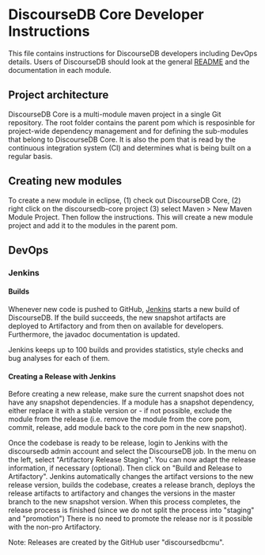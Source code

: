 # DiscourseDB Core Developer Instructions

This file contains instructions for DiscourseDB developers including DevOps details. Users of DiscourseDB should look at the general [README](https://github.com/DiscourseDB/discoursedb-core/blob/master/README.md) and the documentation in each module.

## Project architecture

DiscourseDB Core is a multi-module maven project in a single Git repository. The root folder contains the parent pom which is resposinble for project-wide dependency management and for defining the sub-modules that belong to DiscourseDB Core. It is also the pom that is read by the continuous integration system (CI) and determines what is being built on a regular basis.

## Creating new modules
To create a new module in eclipse, (1) check out DiscourseDB Core, (2) right click on the discoursedb-core project (3) select Maven > New Maven Module Project. Then follow the instructions. This will create a new module project and add it to the modules in the parent pom. 

## DevOps

### Jenkins

#### Builds
Whenever new code is pushed to GitHub, [Jenkins](http://moon.lti.cs.cmu.edu:8080/) starts a new build of DiscourseDB.
If the build succeeds, the new snapshot artifacts are deployed to Artifactory and from then on available for developers. Furthermore, the javadoc documentation is updated. 

Jenkins keeps up to 100 builds and provides statistics, style checks and bug analyses for each of them.

#### Creating a Release with Jenkins
Before creating a new release, make sure the current snapshot does not have any snapshot dependencies. If a module has a snapshot dependency, either replace it with a stable version or - if not possible, exclude the module from the release (i.e. remove the module from the core pom, commit, release, add module back to the core pom in the new snapshot).

Once the codebase is ready to be release, login to Jenkins with the discoursedb admin account and select the DiscourseDB job.
In the menu on the left, select "Artifactory Release Staging". You can now adapt the release information, if necessary (optional). Then click on "Build and Release to Artifactory". Jenkins automatically changes the artifact versions to the new release version, builds the codebase, creates a release branch, deploys the release artifacts to artifactory and changes the versions in the master branch to the new snapshot version. 
When this process completes, the release process is finished (since we do not split the process into "staging" and "promotion") There is no need to promote the release nor is it possible with the non-pro Artifactory.

Note: Releases are created by the GitHub user "discoursedbcmu".
